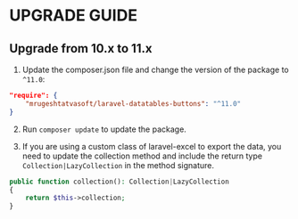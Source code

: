# UPGRADE GUIDE

## Upgrade from 10.x to 11.x

1. Update the composer.json file and change the version of the package to `^11.0`:

```json
"require": {
    "mrugeshtatvasoft/laravel-datatables-buttons": "^11.0"
}
```

2. Run `composer update` to update the package.

3. If you are using a custom class of laravel-excel to export the data, you need to update the collection method and include the return type `Collection|LazyCollection` in the method signature.

```php
public function collection(): Collection|LazyCollection
{
    return $this->collection;
}
```
